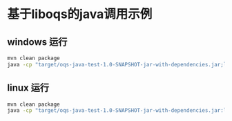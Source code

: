 # 基于liboqs的java调用示例

## windows 运行

```bash
mvn clean package
java -cp "target/oqs-java-test-1.0-SNAPSHOT-jar-with-dependencies.jar;lib/windows/liboqs-java.jar" com.test.OQSTest
```

## linux 运行

```bash
mvn clean package
java -cp "target/oqs-java-test-1.0-SNAPSHOT-jar-with-dependencies.jar:lib/linux/liboqs-java.jar" com.test.OQSTest
```
